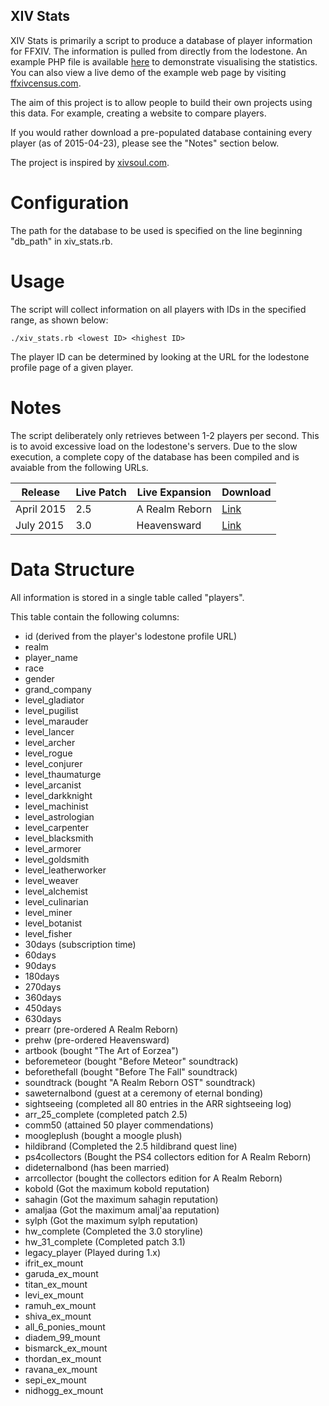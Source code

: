 ## XIV Stats ##

XIV Stats is primarily a script to produce a database of player
information for FFXIV. The information is pulled from directly from the
lodestone. An example PHP file is available [here](https://github.com/XIVStats/XIVStats)
to demonstrate
visualising the statistics. You can also view a live demo of the example
web page by visiting [ffxivcensus.com](http://ffxivcensus.com/).

The aim of this project is to allow people to build their own projects
using this data. For example, creating a website to compare players.

If you would rather download a pre-populated database containing every
player (as of 2015-04-23), please see the "Notes" section below.

The project is inspired by [xivsoul.com](https://xivsoul.com).

# Configuration #

The path for the database to be used is specified on the line beginning
"db_path" in xiv_stats.rb.

# Usage #

The script will collect information on all players with IDs in the specified
range, as shown below:

    ./xiv_stats.rb <lowest ID> <highest ID>

The player ID can be determined by looking at the URL for the lodestone
profile page of a given player.

# Notes #

The script deliberately only retrieves between 1-2 players per second. This
is to avoid excessive load on the lodestone's servers. Due to the slow
execution, a complete copy of the database has been compiled and is avaiable
from the following URLs. 

| Release | Live Patch | Live Expansion | Download |
|---------|------------|----------------|----------|
| April 2015 | 2.5 | A Realm Reborn | [Link](https://ffxivcensus.com/databases/players.db)
| July 2015 | 3.0 | Heavensward | [Link](https://ffxivcensus.com/databases/players-20150801.db) 

# Data Structure #

All information is stored in a single table called "players".

This table contain the following columns:
- id (derived from the player's lodestone profile URL)
- realm
- player_name
- race
- gender
- grand_company
- level_gladiator
- level_pugilist
- level_marauder
- level_lancer
- level_archer
- level_rogue
- level_conjurer
- level_thaumaturge
- level_arcanist
- level_darkknight
- level_machinist
- level_astrologian
- level_carpenter
- level_blacksmith
- level_armorer
- level_goldsmith
- level_leatherworker
- level_weaver
- level_alchemist
- level_culinarian
- level_miner
- level_botanist
- level_fisher
- 30days (subscription time)
- 60days
- 90days
- 180days
- 270days
- 360days
- 450days
- 630days
- prearr (pre-ordered A Realm Reborn)
- prehw (pre-ordered Heavensward)
- artbook (bought "The Art of Eorzea")
- beforemeteor (bought "Before Meteor" soundtrack)
- beforethefall (bought "Before The Fall" soundtrack)
- soundtrack (bought "A Realm Reborn OST" soundtrack)
- saweternalbond (guest at a ceremony of eternal bonding)
- sightseeing (completed all 80 entries in the ARR sightseeing log)
- arr_25_complete (completed patch 2.5)
- comm50 (attained 50 player commendations)
- moogleplush (bought a moogle plush)
- hildibrand (Completed the 2.5 hildibrand quest line)
- ps4collectors (Bought the PS4 collectors edition for A Realm Reborn)
- dideternalbond (has been married)
- arrcollector (bought the collectors edition for A Realm Reborn)
- kobold (Got the maximum kobold reputation)
- sahagin (Got the maximum sahagin reputation)
- amaljaa (Got the maximum amalj'aa reputation)
- sylph (Got the maximum sylph reputation)
- hw_complete (Completed the 3.0 storyline)
- hw_31_complete (Completed patch 3.1)
- legacy_player (Played during 1.x)
- ifrit_ex_mount
- garuda_ex_mount
- titan_ex_mount
- levi_ex_mount
- ramuh_ex_mount
- shiva_ex_mount
- all_6_ponies_mount
- diadem_99_mount
- bismarck_ex_mount
- thordan_ex_mount
- ravana_ex_mount
- sepi_ex_mount
- nidhogg_ex_mount
